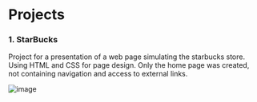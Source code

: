 # **Projects**

### 1. StarBucks
Project for a presentation of a web page simulating the starbucks store.
Using HTML and CSS for page design. Only the home page was created, not containing navigation and access to external links.

![image](https://github.com/Jedid95/Projects/assets/57962005/0bf9325a-eda4-41b2-b427-baaee2dcb031)
